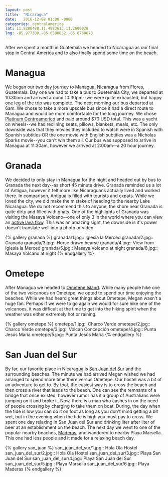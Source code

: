 ```yaml
---
layout: post
title:  "Nicaragua"
date:   2016-12-08 01:00 -0800
categories: centralamerica
lat: 11.9288488,11.4983613,11.2600028
lng: -85.977309,-85.6580852,-85.8768078
---
```


After we spent a month in Guatemala we headed to Nicaragua as our final stop in Central America and to also finally spend some time on the beach.

<!--more-->

# Managua

We began our two day journey to Managua, Nicaragua from Flores, Guatemala. Day one we had to take a bus to Guetemala City, we departed at 10:30am and arrived around 10:30pm--we were quite
exhausted, but happy one leg of the trip was complete. The next morning our bus departed at 6am. We chose to take a more upscale bus since it had a direct route to Managua and would be more
comfortable for the long journey. We chose [Platinum Centroamerico](http://platinumcentroamerica.com/en/) and paid around $70 USD total. This was a yacht on wheels--we had reclining seats,
pillows, blankets, meals, etc. The only downside was that they movies they included to watch were in Spanish with Spanish subtitles OR the one movie with English subtitles was a Nicholas
Sparks movie--you can't win them all. Our bus was supposed to arrive in Managua at 11:30am, however we arrived at 2:00am--a 20 hour journey.

# Granada

We decided to only stay in Managua for the night and headed out by bus to Granada the next day--as short 45 minute drive. Granada reminded us a lot of Antigua, however it felt more like
Nicaraguans actually lived and worked there. In comparison, Antigua is filled with tourists and expats. While we loved the city, we did make the mistake of heading to the nearby Lake Nicaragua.
We do not recommend this to anyone, the shore near Granada is quite dirty and filled with gnats. One of the highlights of Granada was visiting the Masaya Volcano--one of only 3 in the world where
you can view an [active lava flow](https://www.tripadvisor.com/Attraction_Review-g551472-d646709-Reviews-Masaya_Volcano_National_Park-Masaya_Masaya_Department.html). This was an amazing sight,
the downside is it's power doesn't translate well into a photo or video.

{% gallery granada %}
granada/1.jpg:: Iglesia la Merced
granada/2.jpg:: Granada
granada/3.jpg:: Horse drawn hearse
granada/4.jpg:: View from Iglesia la Merced
granada/5.jpg:: Masaya Volcano at night
granada/6.jpg:: Masaya Volcano at night
{% endgallery %}

# Ometepe

After Managua we headed to [Ometepe Island](https://www.lonelyplanet.com/nicaragua/isla-de-ometepe). While many people hike one of the two volcanoes on Ometepe, we opted to spend our time enjoying
the beaches. While we had heard great things about Ometepe, Megan wasn't a huge fan. Perhaps if we were to go again we would for sure hike one of the volcanoes, it was difficult at the time to get
into the hiking spirit when the weather was either extremely hot or raining.

{% gallery ometepe %}
ometepe/1.jpg:: Charco Verde
ometepe/2.jpg:: Charco Verde
ometepe/3.jpg:: Volcan Concepción
ometepe/4.jpg:: Punta Jesús María
ometepe/5.jpg:: Punta Jesús María
{% endgallery %}

# San Juan del Sur

By far, our favorite place in Nicaragua is [San Juan del Sur](https://www.lonelyplanet.com/nicaragua/southwestern-nicaragua/san-juan-del-sur) and the surrounding beaches. The minute we had
arrived Megan wished we had arranged to spend more time there versus Ometepe. Our hostel was a bit of an adventure to get to. By foot, the easiest way is to cross the beach and then cross
a river that leads to the beach. One can see the remnants of a bridge that once existed, however rumor has it a group of Australians were jumping on it and broke it. Now, there is a man who
cashes in on the need of people crossing by charging to take them on boat. During, the day when the tide is low you can do it on foot as long as you don't mind getting a bit wet, but in the
evening when the tide is high you must pay to cross. We spent one day relaxing in San Juan del Sur and drinking liter after liter of beer at an establishment on the beach. The next day we went
to one of the popular nearby beaches, [Maderas](http://www.san-juan-del-sur-info.com/playa-maderas.html), and wandered to nearby Playa Marsella. This one had less people and
it made for a relaxing beach day.

{% gallery san_juan %}
san_juan_del_sur/1.jpg:: Hola Ola Hostel
san_juan_del_sur/2.jpg:: Hola Ola Hostel
san_juan_del_sur/3.jpg:: Playa San Juan del Sur
san_juan_del_sur/4.jpg:: Playa San Juan del Sur
san_juan_del_sur/5.jpg:: Playa Marsella
san_juan_del_sur/6.jpg:: Playa Maderas
{% endgallery %}